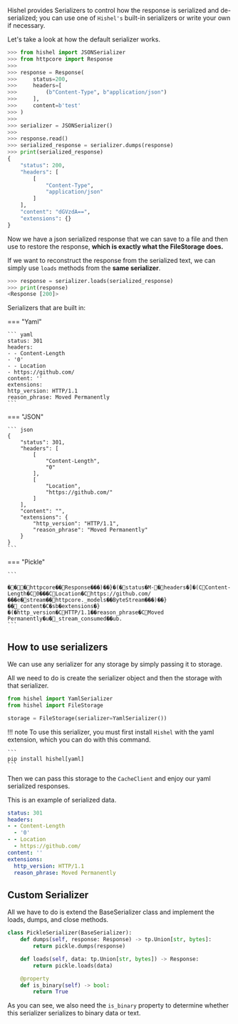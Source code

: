 Hishel provides Serializers to control how the response is serialized and de-serialized; you can use one of `Hishel's` built-in serializers or write your own if necessary.

Let's take a look at how the default serializer works.

```python
>>> from hishel import JSONSerializer
>>> from httpcore import Response
>>> 
>>> response = Response(
>>>     status=200,
>>>     headers=[
>>>         (b"Content-Type", b"application/json")
>>>     ],
>>>     content=b'test'
>>> )
>>> 
>>> serializer = JSONSerializer()
>>> 
>>> response.read()
>>> serialized_response = serializer.dumps(response)
>>> print(serialized_response)
{
    "status": 200,
    "headers": [
        [
            "Content-Type",
            "application/json"
        ]
    ],
    "content": "dGVzdA==",
    "extensions": {}
}
```

Now we have a json serialized response that we can save to a file and then use to restore the response, **which is exactly what the FileStorage does.**


If we want to reconstruct the response from the serialized text, we can simply use `loads` methods from the **same serializer**. 

```python
>>> response = serializer.loads(serialized_response)
>>> print(response)
<Response [200]>
```

Serializers that are built in:


=== "Yaml"

    ``` yaml
    status: 301
    headers:
    - - Content-Length
    - '0'
    - - Location
    - https://github.com/
    content: ''
    extensions:
    http_version: HTTP/1.1
    reason_phrase: Moved Permanently
    ```

=== "JSON"

    ``` json
    {
        "status": 301,
        "headers": [
            [
                "Content-Length",
                "0"
            ],
            [
                "Location",
                "https://github.com/"
            ]
        ],
        "content": "",
        "extensions": {
            "http_version": "HTTP/1.1",
            "reason_phrase": "Moved Permanently"
        }
    }
    ```

=== "Pickle"

    ```

    ��      �httpcore��Response���)��}�(�status�M-�headers�]�(CContent-Length�C0���CLocation�Chttps://github.com/���e�stream��httpcore._models��ByteStream���)��}��_content�C �sb�extensions�}�(�http_version�CHTTP/1.1��reason_phrase�CMoved Permanently�u�_stream_consumed��ub.
    ```



## How to use serializers

We can use any serializer for any storage by simply passing it to storage.

All we need to do is create the serializer object and then the storage with that serializer.

```python
from hishel import YamlSerializer
from hishel import FileStorage

storage = FileStorage(serializer=YamlSerializer())
```

!!! note
    To use this serializer, you must first install `Hishel` with the yaml extension, which you can do with this command.

    ```
    pip install hishel[yaml]
    ```

Then we can pass this storage to the `CacheClient` and enjoy our yaml serialized responses.

This is an example of serialized data.

```yaml
status: 301
headers:
- - Content-Length
  - '0'
- - Location
  - https://github.com/
content: ''
extensions:
  http_version: HTTP/1.1
  reason_phrase: Moved Permanently
```

## Custom Serializer

All we have to do is extend the BaseSerializer class and implement the loads, dumps, and close methods.

```python
class PickleSerializer(BaseSerializer):
    def dumps(self, response: Response) -> tp.Union[str, bytes]:
        return pickle.dumps(response)

    def loads(self, data: tp.Union[str, bytes]) -> Response:
        return pickle.loads(data)

    @property
    def is_binary(self) -> bool:
        return True
```

As you can see, we also need the `is_binary` property to determine whether this serializer serializes to binary data or text.